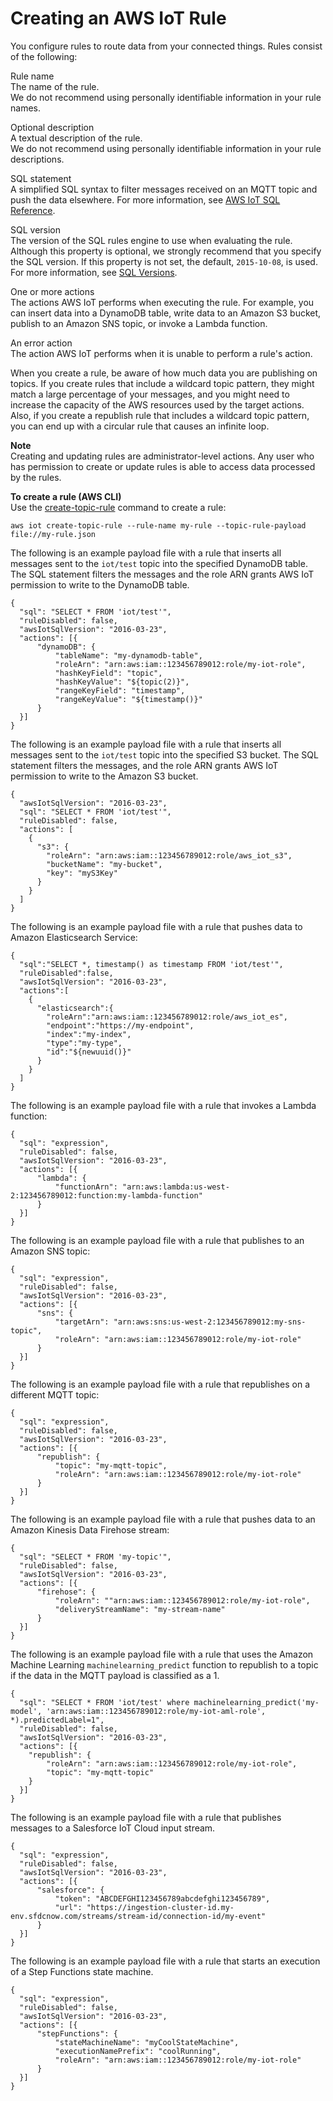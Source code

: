 # Creating an AWS IoT Rule<a name="iot-create-rule"></a>

You configure rules to route data from your connected things\. Rules consist of the following:

Rule name  
The name of the rule\.  
We do not recommend using personally identifiable information in your rule names\.

Optional description  
A textual description of the rule\.  
We do not recommend using personally identifiable information in your rule descriptions\.

SQL statement  
A simplified SQL syntax to filter messages received on an MQTT topic and push the data elsewhere\. For more information, see [AWS IoT SQL Reference](iot-sql-reference.md)\.

SQL version  
The version of the SQL rules engine to use when evaluating the rule\. Although this property is optional, we strongly recommend that you specify the SQL version\. If this property is not set, the default, `2015-10-08`, is used\. For more information, see [SQL Versions](iot-rule-sql-version.md)\.

One or more actions  
The actions AWS IoT performs when executing the rule\. For example, you can insert data into a DynamoDB table, write data to an Amazon S3 bucket, publish to an Amazon SNS topic, or invoke a Lambda function\.

An error action  
The action AWS IoT performs when it is unable to perform a rule's action\.

When you create a rule, be aware of how much data you are publishing on topics\. If you create rules that include a wildcard topic pattern, they might match a large percentage of your messages, and you might need to increase the capacity of the AWS resources used by the target actions\. Also, if you create a republish rule that includes a wildcard topic pattern, you can end up with a circular rule that causes an infinite loop\.

**Note**  
Creating and updating rules are administrator\-level actions\. Any user who has permission to create or update rules is able to access data processed by the rules\.

**To create a rule \(AWS CLI\)**  
Use the [create\-topic\-rule](https://docs.aws.amazon.com/cli/latest/reference/iot/create-topic-rule.html) command to create a rule:

```
aws iot create-topic-rule --rule-name my-rule --topic-rule-payload file://my-rule.json
```

The following is an example payload file with a rule that inserts all messages sent to the `iot/test` topic into the specified DynamoDB table\. The SQL statement filters the messages and the role ARN grants AWS IoT permission to write to the DynamoDB table\.

```
{
  "sql": "SELECT * FROM 'iot/test'",
  "ruleDisabled": false,
  "awsIotSqlVersion": "2016-03-23",
  "actions": [{
      "dynamoDB": {
          "tableName": "my-dynamodb-table",
          "roleArn": "arn:aws:iam::123456789012:role/my-iot-role",
          "hashKeyField": "topic",
          "hashKeyValue": "${topic(2)}",
          "rangeKeyField": "timestamp",
          "rangeKeyValue": "${timestamp()}"
      }
  }]
}
```

The following is an example payload file with a rule that inserts all messages sent to the `iot/test` topic into the specified S3 bucket\. The SQL statement filters the messages, and the role ARN grants AWS IoT permission to write to the Amazon S3 bucket\.

```
{
  "awsIotSqlVersion": "2016-03-23",
  "sql": "SELECT * FROM 'iot/test'",
  "ruleDisabled": false,
  "actions": [
    {
      "s3": {
        "roleArn": "arn:aws:iam::123456789012:role/aws_iot_s3",
        "bucketName": "my-bucket",
        "key": "myS3Key"
      }
    }
  ]
}
```

The following is an example payload file with a rule that pushes data to Amazon Elasticsearch Service:

```
{
  "sql":"SELECT *, timestamp() as timestamp FROM 'iot/test'",
  "ruleDisabled":false,
  "awsIotSqlVersion": "2016-03-23",
  "actions":[
    {
      "elasticsearch":{
        "roleArn":"arn:aws:iam::123456789012:role/aws_iot_es",
        "endpoint":"https://my-endpoint",
        "index":"my-index",
        "type":"my-type",
        "id":"${newuuid()}"
      }
    }
  ]
}
```

The following is an example payload file with a rule that invokes a Lambda function:

```
{
  "sql": "expression",
  "ruleDisabled": false,
  "awsIotSqlVersion": "2016-03-23",
  "actions": [{
      "lambda": {
          "functionArn": "arn:aws:lambda:us-west-2:123456789012:function:my-lambda-function"
      }
  }]
}
```

The following is an example payload file with a rule that publishes to an Amazon SNS topic:

```
{
  "sql": "expression",
  "ruleDisabled": false,
  "awsIotSqlVersion": "2016-03-23",
  "actions": [{
      "sns": {
          "targetArn": "arn:aws:sns:us-west-2:123456789012:my-sns-topic",
          "roleArn": "arn:aws:iam::123456789012:role/my-iot-role"
      }
  }]
}
```

The following is an example payload file with a rule that republishes on a different MQTT topic:

```
{
  "sql": "expression",
  "ruleDisabled": false,
  "awsIotSqlVersion": "2016-03-23",
  "actions": [{
      "republish": {
          "topic": "my-mqtt-topic",
          "roleArn": "arn:aws:iam::123456789012:role/my-iot-role"
      }
  }]
}
```

The following is an example payload file with a rule that pushes data to an Amazon Kinesis Data Firehose stream:

```
{
  "sql": "SELECT * FROM 'my-topic'",
  "ruleDisabled": false,
  "awsIotSqlVersion": "2016-03-23",
  "actions": [{
      "firehose": {
          "roleArn": ""arn:aws:iam::123456789012:role/my-iot-role",
          "deliveryStreamName": "my-stream-name"
      }
  }]
}
```

The following is an example payload file with a rule that uses the Amazon Machine Learning `machinelearning_predict` function to republish to a topic if the data in the MQTT payload is classified as a 1\.

```
{
  "sql": "SELECT * FROM 'iot/test' where machinelearning_predict('my-model', 'arn:aws:iam::123456789012:role/my-iot-aml-role', *).predictedLabel=1",
  "ruleDisabled": false,
  "awsIotSqlVersion": "2016-03-23",
  "actions": [{
    "republish": {
        "roleArn": "arn:aws:iam::123456789012:role/my-iot-role",
        "topic": "my-mqtt-topic"
    }
  }]
}
```

The following is an example payload file with a rule that publishes messages to a Salesforce IoT Cloud input stream\.

```
{
  "sql": "expression",
  "ruleDisabled": false,
  "awsIotSqlVersion": "2016-03-23",
  "actions": [{
      "salesforce": {
          "token": "ABCDEFGHI123456789abcdefghi123456789",
          "url": "https://ingestion-cluster-id.my-env.sfdcnow.com/streams/stream-id/connection-id/my-event"
      }
  }]
}
```

The following is an example payload file with a rule that starts an execution of a Step Functions state machine\.

```
{
  "sql": "expression",
  "ruleDisabled": false,
  "awsIotSqlVersion": "2016-03-23",
  "actions": [{
      "stepFunctions": {
          "stateMachineName": "myCoolStateMachine",
          "executionNamePrefix": "coolRunning",
          "roleArn": "arn:aws:iam::123456789012:role/my-iot-role"
      }
  }]
}
```